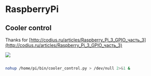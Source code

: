 # RaspberryPi

## Cooler control

Thanks for [http://codius.ru/articles/Raspberry_Pi_3_GPIO_часть_3](http://codius.ru/articles/Raspberry_Pi_3_GPIO_часть_3)

<img src="http://codius.ru/file/getimage/605cd27a-55a2-4692-b8a6-22fcb7beed3b">

```bash

nohup /home/pi/bin/cooler_control.py > /dev/null 2>&1 &
```